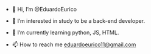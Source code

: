 - 👋 Hi, I’m @EduardoEurico
- 👀 I’m interested in study to be a back-end developer.
- 🌱 I’m currently learning python, JS, HTML.

- 📫 How to reach me eduardoeurico11@gmail.com

<!---
EduardoEurico/EduardoEurico is a ✨ special ✨ repository because its `README.md` (this file) appears on your GitHub profile.
You can click the Preview link to take a look at your changes.
--->
